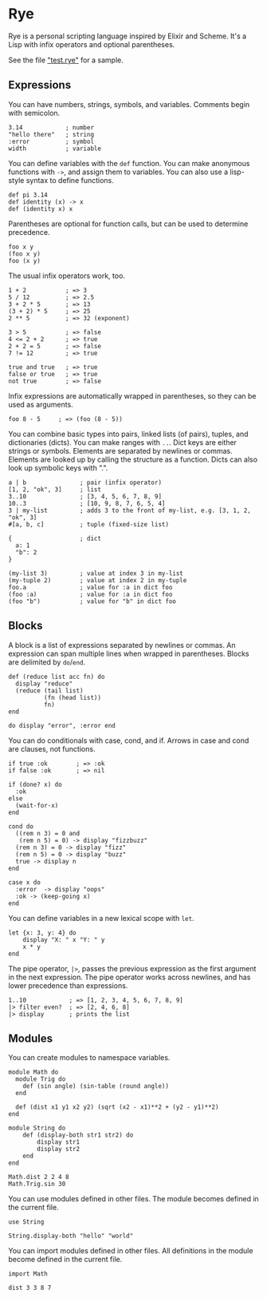 # Rye

Rye is a personal scripting language inspired by Elixir and Scheme. It's a Lisp
with infix operators and optional parentheses.

See the file ["test.rye"](https://git.sr.ht/~zjm/Rye/tree/master/item/test.rye) for a sample.

## Expressions

You can have numbers, strings, symbols, and variables. Comments begin with semicolon.

```
3.14            ; number
"hello there"   ; string
:error          ; symbol
width           ; variable
```

You can define variables with the `def` function. You can make anonymous functions with `->`, and assign them to variables. You can also use a lisp-style syntax to define functions.

```
def pi 3.14
def identity (x) -> x
def (identity x) x
```

Parentheses are optional for function calls, but can be used to determine precedence.

```
foo x y
(foo x y)
foo (x y)
```

The usual infix operators work, too.

```
1 + 2           ; => 3
5 / 12          ; => 2.5
3 + 2 * 5       ; => 13
(3 + 2) * 5     ; => 25
2 ** 5          ; => 32 (exponent)

3 > 5           ; => false
4 <= 2 + 2      ; => true
2 + 2 = 5       ; => false
7 != 12         ; => true

true and true   ; => true
false or true   ; => true
not true        ; => false
```

Infix expressions are automatically wrapped in parentheses, so they can be used as arguments.

```
foo 8 - 5     ; => (foo (8 - 5))
```

You can combine basic types into pairs, linked lists (of pairs), tuples, and dictionaries (dicts). You can make ranges with `..`. Dict keys are either strings or symbols. Elements are separated by newlines or commas. Elements are looked up by calling the structure as a function. Dicts can also look up symbolic keys with ".".

```
a | b               ; pair (infix operator)
[1, 2, "ok", 3]     ; list
3..10               ; [3, 4, 5, 6, 7, 8, 9]
10..3               ; [10, 9, 8, 7, 6, 5, 4]
3 | my-list         ; adds 3 to the front of my-list, e.g. [3, 1, 2, "ok", 3]
#[a, b, c]          ; tuple (fixed-size list)

{                   ; dict
  a: 1
  "b": 2
}

(my-list 3)         ; value at index 3 in my-list
(my-tuple 2)        ; value at index 2 in my-tuple
foo.a               ; value for :a in dict foo
(foo :a)            ; value for :a in dict foo
(foo "b")           ; value for "b" in dict foo
```

## Blocks

A block is a list of expressions separated by newlines or commas. An expression can span multiple lines when wrapped in parentheses. Blocks are delimited by `do`/`end`.

```
def (reduce list acc fn) do
  display "reduce"
  (reduce (tail list)
          (fn (head list))
          fn)
end

do display "error", :error end
```

You can do conditionals with case, cond, and if. Arrows in case and cond are clauses, not functions.

```
if true :ok        ; => :ok
if false :ok       ; => nil

if (done? x) do
  :ok
else
  (wait-for-x)
end

cond do
  ((rem n 3) = 0 and
   (rem n 5) = 0) -> display "fizzbuzz"
  (rem n 3) = 0 -> display "fizz"
  (rem n 5) = 0 -> display "buzz"
  true -> display n
end

case x do
  :error  -> display "oops"
  :ok -> (keep-going x)
end
```

You can define variables in a new lexical scope with `let`.

```
let {x: 3, y: 4} do
	display "X: " x "Y: " y
	x * y
end
```

The pipe operator, `|>`, passes the previous expression as the first argument in the next expression. The pipe operator works across newlines, and has lower precedence than expressions.

```
1..10            ; => [1, 2, 3, 4, 5, 6, 7, 8, 9]
|> filter even?  ; => [2, 4, 6, 8]
|> display       ; prints the list
```

## Modules

You can create modules to namespace variables.

```
module Math do
  module Trig do
    def (sin angle) (sin-table (round angle))
  end

  def (dist x1 y1 x2 y2) (sqrt (x2 - x1)**2 + (y2 - y1)**2)
end

module String do
	def (display-both str1 str2) do
		display str1
		display str2
	end
end

Math.dist 2 2 4 8
Math.Trig.sin 30
```

You can use modules defined in other files. The module becomes defined in the current file.

```
use String

String.display-both "hello" "world"
```

You can import modules defined in other files. All definitions in the module become defined in the current file.

```
import Math

dist 3 3 8 7
```

